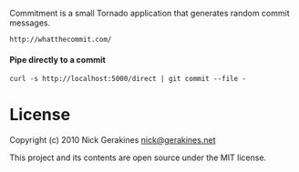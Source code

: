 Commitment is a small Tornado application that generates random commit messages.

    http://whatthecommit.com/

#### Pipe directly to a commit
````curl -s http://localhost:5000/direct | git commit --file - ````

# License

Copyright (c) 2010 Nick Gerakines <nick@gerakines.net>

This project and its contents are open source under the MIT license.

